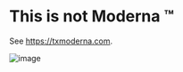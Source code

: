 # This is not Moderna ™️

See https://txmoderna.com.

![image](https://user-images.githubusercontent.com/511499/116316401-e1729480-a77f-11eb-97da-516d9459ad30.png)

